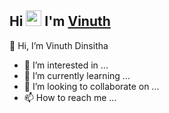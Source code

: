 ## Hi <img src="https://raw.githubusercontent.com/MartinHeinz/MartinHeinz/master/wave.gif" width="25px"> I'm [Vinuth](https://github.com/Vinuth-Dinsitha)

👋 Hi, I’m Vinuth Dinsitha
- 👀 I’m interested in ...
- 🌱 I’m currently learning ...
- 💞️ I’m looking to collaborate on ...
- 📫 How to reach me ...

<!---
Vinuthdinsitha/Vinuthdinsitha is a ✨ special ✨ repository because its `README.md` (this file) appears on your GitHub profile.
You can click the Preview link to take a look at your changes.
--->
